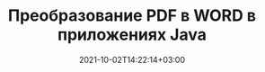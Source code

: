 ---
############################# Static ############################
layout: "autogen-gist"
date: 2021-10-02T14:22:14+03:00
draft: false
path: "ru/total/java/conversion/pdf-to-word/"
other_out_formats: "DOC DOCX DOCM DOT DOTX DOTM TXT RTF HTML HTM MHTML MHT XLS XLSX XLSM XLSB XLT XLTX XLTM XLAM CSV TSV DIF SXC FODS PPT PPTX PPTM PPS PPSX PPSM POT POTX POTM ODT OTT OTP ODP ODS EMZ WMZ SVG SVGZ XPS TEX DCM WMF EMF BMP PNG GIF JPEG TIFF ICO WEBP JP2 TGA PSB PSD EPUB MD DICOM FODP JPG"
ad_headline: "Конвертировать PDF в WORD | Java"
ad_description: "Наиболее точное решение для преобразования документов PDF в WORD для приложений Java."

############################# Head ############################
head_title: "Преобразование PDF в WORD на Java — API преобразования PDF"
head_description: "Преобразование PDF в WORD в приложениях Java. Быстрое и точное преобразование PDF в WORD API для Java для преобразования PDF в документы, изображения и более 100 других форматов файлов."

############################# Header ############################
title: "Преобразование PDF в WORD в приложениях Java"
description: "Преобразование файлов PDF в WORD в приложениях Java с помощью гибких функций преобразования документов для изменения внешнего вида преобразованного формата документа. Легко конвертируйте весь документ сразу или выберите определенные страницы файла PDF на основе выбранных номеров страниц или диапазонов страниц и конвертируйте в широкий спектр поддерживаемых форматов документов, таких как документы обработки Word, электронные таблицы Excel, презентации PowerPoint, Photoshop, электронные книги, Интернет и изображения."

############################# SubMenu ############################
submenu:
    enable: false

############################# Content ############################
content:
    enable: true
    block:
    - title_left: "Как конвертировать PDF в WORD на Java"
      content_left: |
          Преобразование файлов PDF в файлы WORD на Java с помощью трех простых шагов. Используя приведенный ниже пример кода, просмотрите преобразованный документ как есть или обработайте его для просмотра в виде HTML-файла без установки какого-либо внешнего программного обеспечения.

          -   Создайте новый экземпляр класса **Converter** и загрузите файл PDF.
          -   Установите **ConvertOptions** для типа файла WORD.
          -   Вызов метода **Convert** экземпляра класса **Converter** для преобразования в WORD
          -   Установить параметры для просмотра HTML
          -   Создайте объект **Viewer** для просмотра преобразованного WORD в формате HTML.
          
      title_right: "Инструкции по загрузке и установке"
      content_right: |
          Вам потребуются пространства имен `GroupDocs.Conversion` и `GroupDocs.Viewer` для преобразования более 100 документов и форматов файлов изображений, таких как PDF, Microsoft Word, Excel, PowerPoint, Project, Visio, Outlook, HTML и диаграммы. Изучите другие [Java API для документов Office](https://products.conholdate.com/total/java/), предлагаемые Conholdate.Total.
          
          Получите соответствующие файлы сборки из [загрузок](https://downloads.conholdate.com/total/java) или загрузите весь пакет из [Maven](https://repository.conholdate.com/webapp/#/artifacts/browse/tree/General/repo), чтобы добавить `Conholdate.Total for Java` прямо в вашу рабочую область.
          
      gisthash: "1b2b5b5a97415ef538ac358347f27174"
      gistfile: "pdf-to-word-conversion-in-java-and-html-viewer.java"

    - title_left: "Преобразование PDF в документы Word на Java"
      content_left: |
          Преобразование из PDF в документ Word в приложениях на основе Java становится проще с API Conholdate.Total. Файл PDF идеально преобразуется в файл Word (DOCX) и поддерживает дополнительный набор функций форматирования документа для настройки макета выходного файла в соответствии с вашими потребностями. Вы можете легко редактировать содержимое, такое как текст, таблицы, изображения и списки, из преобразованного документа Word.

          -   Создайте новый экземпляр класса **Converter** и загрузите **PDF** в качестве входного файла.
          -   Создайте экземпляр **WordProcessingConvertOptions** в качестве параметра преобразования.
          -   Вызов метода **Convert** экземпляра класса **Converter** для преобразования в **DOCX**
          
      title_right: "Извлечение информации из исходного документа"
      content_right: |
          Функция извлечения информации о документах не только позволяет получить основную информацию об исходном файле документа, но также поддерживает извлечение некоторой ценной информации, специфичной для формата файла, такой как даты начала и окончания проекта в файле Microsoft Project, любые ограничения печати документа PDF, список папок, заключенных в файле данных Outlook и т. д.

          Преобразуйте популярные форматы файлов документов в различных операционных системах, таких как Windows, Linux или macOS, используя среды разработки, такие как NetBeans, IntelliJ IDEA и Eclipse.
          
      gisthash: "1b2b5b5a97415ef538ac358347f27174"
      gistfile: "pdf-to-word-conversion.java"

    - title_left: "Преобразование PDF в Excel на Java"
      content_left: |
          Превратите электронные таблицы PDF в Excel, используя несколько строк кода Java. Содержимое файла PDF преобразуется в строки и столбцы рабочего листа Excel, которые можно легко редактировать по мере необходимости. Файл PDF можно преобразовать в следующие форматы электронных таблиц (XLS, XLSX, XLSM, XLSB, XLTX, XLT), OpenDocument (ODS, OTS) и Apple iWork Numbers.

          -   Создайте новый экземпляр класса **Converter** и загрузите **PDF** в качестве входного файла.
          -   Создайте экземпляр **SpreadsheetConvertOptions** в качестве параметра преобразования.
          -   Вызов метода **Convert** экземпляра класса **Converter** для преобразования в **XLSX**
        
      title_right: "Кэширование результатов преобразованного документа"
      content_right: |
          В некоторых случаях размер преобразованного документа больше, и для преобразования требуется время. Библиотека преобразования документов предлагает функцию кэширования для эффективного управления такими ситуациями и ускорения повторяющегося процесса преобразования. Включите интерфейс ICache для работы с настраиваемой реализацией кэша с помощью точки расширения и управляйте преобразованием кэша по своему усмотрению.

          Результат преобразования по умолчанию сохраняется на локальном диске, но любой тип кэш-хранилища может поддерживаться путем реализации соответствующих интерфейсов, таких как Amazon S3, Dropbox, Google Drive, Windows Azure, Reddis или любой другой.
          
      gisthash: "1b2b5b5a97415ef538ac358347f27174"
      gistfile: "pdf-to-excel-conversion.java"

    - title_left: "Преобразование PDF в PowerPoint на Java"
      content_left: |
          Преобразование слайдов PDF в PowerPoint (PPT, PPTX) выполняется быстрее с Conholdate.Total для API Java. После преобразования вы можете легко редактировать презентации и слайды PowerPoint в Microsoft PowerPoint.

          -   Создайте новый экземпляр класса **Converter** и загрузите **PDF** в качестве входного файла.
          -   Создайте экземпляр **PresentationConvertOptions** в качестве параметра преобразования.
          -   Вызов метода **Convert** экземпляра класса **Converter** для преобразования в **PPTX**
          
      title_right: "Загрузка и преобразование удаленных документов"
      content_right: |
          Используя Conholdate.Total для Java, разработчики могут загружать и преобразовывать документы из различных удаленных мест и ресурсов облачного хранилища документов, таких как Amazon S3, Microsoft Azure Blob, FTP, локальный диск, поток или простой URL-адрес. Вам просто нужно указать метод для получения удаленного потока документов, а затем передать его классу Converter в качестве конструктора.
          
          [Библиотека преобразования Java в PDF](https://products.groupdocs.com/conversion/java/) также поддерживает загрузку и преобразование документов, защищенных паролем, в ваших приложениях на основе Java.
          
      gisthash: "1b2b5b5a97415ef538ac358347f27174"
      gistfile: "pdf-to-powerpoint-conversion.java"

    - title_left: "Преобразование PDF в изображения в Java"
      content_left: |
          Преобразование PDF в форматы изображений, такие как JPG, PNG, GIF, BMP, TIFF и многие другие, с точным качеством изображения и разрешением. Преобразуйте весь файл PDF или выберите одну из выбранных страниц для преобразования в изображения.

          -   Создайте новый экземпляр класса **Converter** и загрузите **PDF** в качестве входного файла.
          -   Объявите делегат **SavePageStream** для сохранения преобразованной страницы документа в поток
          -   Укажите **JPG** в качестве желаемого выходного формата, передав ему объект **ImageConvertOptions**
          -   Вызов метода **Convert** экземпляра класса **Converter** для преобразования в **JPG**
          
      title_right: "Добавление текстовых или графических водяных знаков в документы"
      content_right: |
          Точно преобразовывайте документы точно так же, как исходный файл, и применяйте текстовые или графические водяные знаки к преобразованным страницам документа. Штампуйте водяные знаки с умом, используя небольшой набор параметров водяных знаков для управления шрифтом, цветом, шириной, высотой, углом поворота, прозрачностью и размещением водяного знака на фоне страниц документа.
          
          Автоматическое определение формата исходного документа — еще одна полезная функция для извлечения самого расширения файла в некоторых случаях, когда исходный файл представлен в виде потока байтов. Разработчики также могут получить полный список всех поддерживаемых форматов преобразования при преобразовании одного документа в другой формат файла, вызвав метод **GetPossibleConversions** объекта Converter.
          
      gisthash: "1b2b5b5a97415ef538ac358347f27174"
      gistfile: "pdf-to-image-conversion.java"

############################# About Formats ############################
about_formats:
    enable: false
############################# More Formats ############################
more_formats:
    enable: true
    auto: false
    other_out_formats: DOC DOCX DOCM DOT DOTX DOTM TXT RTF HTML HTM MHTML MHT XLS XLSX XLSM XLSB XLT XLTX XLTM XLAM CSV TSV DIF SXC FODS PPT PPTX PPTM PPS PPSX PPSM POT POTX POTM ODT OTT OTP ODP ODS EMZ WMZ SVG SVGZ XPS TEX DCM WMF EMF BMP PNG GIF JPEG TIFF ICO WEBP JP2 TGA PSB PSD EPUB MD DICOM FODP JPG
############################# Back to top ###############################
back_to_top:
  enable: true
---